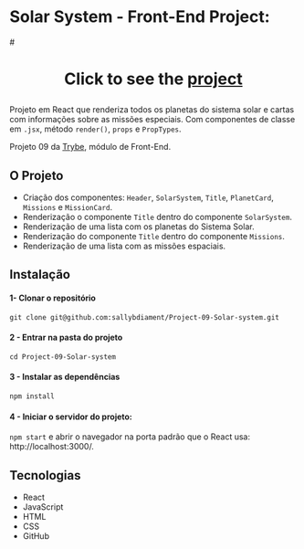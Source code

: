 # Solar System - Front-End Project:
#<h1 align="center">
Click to see the [project](https://sallybdiament.github.io/Project-09-Solar-system/)
</h1>

Projeto em React que renderiza todos os planetas do sistema solar e cartas com informações sobre as missões especiais.
Com componentes de classe em `.jsx`, método `render()`, `props` e `PropTypes`. 

Projeto 09 da [Trybe](https://wwww.betrybe.com), módulo de Front-End.

## O Projeto

* Criação dos componentes: `Header`, `SolarSystem`, `Title`, `PlanetCard`, `Missions` e `MissionCard`.
* Renderização o componente `Title` dentro do componente `SolarSystem`.
* Renderização de uma lista com os planetas do Sistema Solar.
* Renderização do componente `Title` dentro do componente `Missions`.
* Renderização de uma lista com as missões espaciais.

## Instalação 

#### 1- Clonar o repositório

```git clone git@github.com:sallybdiament/Project-09-Solar-system.git```

#### 2 - Entrar na pasta do projeto

```cd Project-09-Solar-system```

#### 3 - Instalar as dependências

```npm install```

#### 4 - Iniciar o servidor do projeto:

```npm start``` e abrir o navegador na porta padrão que o React usa: http://localhost:3000/.

## Tecnologias
- React
- JavaScript
- HTML
- CSS
- GitHub
